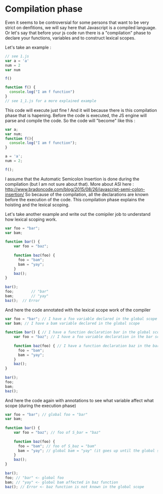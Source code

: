 # Compilation phase

Even it seems to be controversial for some persons that want to be very strict on denfitions, we will say here that Javascript is a compiled language. Or let's say that before your js code run there is a "compilation" phase to declare your functions, variables and to construct lexical scopes.

Let's take an example :

```js
// see 1.js
var a = 'a'
num = 2
var num

f()

function f() {
  console.log("I am f function")
}
// see 1_1.js for a more explained example
```

This code will execute just fine ! And it will because there is this compilation phase that is hapening.
Before the code is executed, the JS engine will parse and compile the code.
So the code will "become" like this :

```js
var a;
var num;
function f(){
  console.log("I am f function");
}

a = 'a';
num = 2;

f();
```

I assume that the Automatic Semicolon Insertion is done during the compilation (but I am not sure about that).
More about ASI here : http://www.bradoncode.com/blog/2015/08/26/javascript-semi-colon-insertion/
So because of the compilation, all the declarations are known before the execution of the code.
This compilation phase explains the hoisting and the lexical scoping.

Let's take another example and write out the comipiler job to understand how lexical scoping work.

```js
var foo = "bar";
var bam;
 
function bar() {
    var foo = "baz";
 
    function baz(foo) {
      foo = "bam";
      bam = "yay";
    }
    baz();
}
 
bar();
foo; 		// "bar"
bam; 		// "yay"
baz();  // Error
```

And here the code annotated with the lexical scope work of the compiler

```js
var foo = "bar"; // I have a foo variable declared in the global scope
var bam; // I have a bam variable declared in the global scope
 
function bar() { // I have a function declaration bar in the global scope
    var foo = "baz"; // I have a foo variable declaration in the bar scope
 
    function baz(foo) { // I have a function declaration baz in the bar scope AND I have a variable declaration foo in the baz scope (parameter of the function)
      foo = "bam";
      bam = "yay";
    }
    baz();
}
 
bar();
foo;
bam;
baz();
```
And here the code again with annotations to see what variable affect what scope (during the execution phase)

```js
var foo = "bar"; // global foo = "bar"
var bam;
 
function bar() {
    var foo = "baz"; // foo of S_bar = "baz"
 
    function baz(foo) {
      foo = "bam"; // foo of S_baz = "bam"
      bam = "yay"; // global bam = "yay" (it goes up until the global scope)
    }
    baz();
}
 
bar();
foo; // "bar" <- global foo
bam; // "yay" <- global bam affected in baz function
baz(); // Error <- baz function is not known in the global scope
```